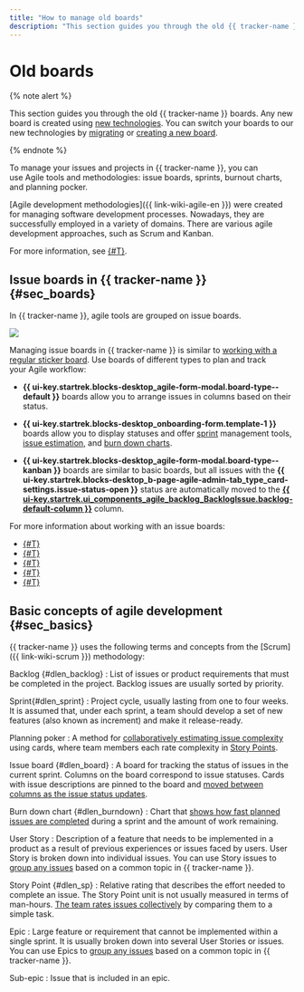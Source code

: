 ```yaml
---
title: "How to manage old boards"
description: "This section guides you through the old {{ tracker-name }} boards."
---
```


# Old boards

{% note alert %}

This section guides you through the old {{ tracker-name }} boards. Any new board is created using [new technologies](agile-new.md). You can switch your boards to our new technologies by [migrating](boards-convertor.md) or [creating a new board](agile-new-create).

{% endnote %}

To manage your issues and projects in {{ tracker-name }}, you can use Agile tools and methodologies: issue boards, sprints, burnout charts, and planning pocker.


[Agile development methodologies]({{ link-wiki-agile-en }}) were created for managing software development processes. Nowadays, they are successfully employed in a variety of domains. There are various agile development approaches, such as Scrum and Kanban.

For more information, see [{#T}](agile.md#sec_basics).

## Issue boards in {{ tracker-name }} {#sec_boards}

In {{ tracker-name }}, agile tools are grouped on issue boards.


![](../../_assets/tracker/agile-board-c.png)


Managing issue boards in {{ tracker-name }} is similar to [working with a regular sticker board](#dlen_board). Use boards of different types to plan and track your Agile workflow:

- **{{ ui-key.startrek.blocks-desktop_agile-form-modal.board-type--default }}** boards allow you to arrange issues in columns based on their status.

- **{{ ui-key.startrek.blocks-desktop_onboarding-form.template-1 }}** boards allow you to display statuses and offer [sprint](#dlen_sprint) management tools, [issue estimation](planning-poker.md), and [burn down charts](#dlen_burndown).

- **{{ ui-key.startrek.blocks-desktop_agile-form-modal.board-type--kanban }}** boards are similar to basic boards, but all issues with the **{{ ui-key.startrek.blocks-desktop_b-page-agile-admin-tab_type_card-settings.issue-status-open }}** status are automatically moved to the [**{{ ui-key.startrek.ui_components_agile_backlog_BacklogIssue.backlog-default-column }}**](#dlen_backlog) column.

For more information about working with an issue boards:

- [{#T}](create-agile-board.md)
- [{#T}](../user/agile.md)
- [{#T}](create-agile-sprint.md)
- [{#T}](planning-poker.md)
- [{#T}](burndown.md)

## Basic concepts of agile development {#sec_basics}

{{ tracker-name }} uses the following terms and concepts from the [Scrum]({{ link-wiki-scrum }}) methodology:

Backlog {#dlen_backlog}
:   List of issues or product requirements that must be completed in the project. Backlog issues are usually sorted by priority.

Sprint{#dlen_sprint}
:  Project cycle, usually lasting from one to four weeks. It is assumed that, under each sprint, a team should develop a set of new features (also known as increment) and make it release-ready.

Planning poker
:   A method for [collaboratively estimating issue complexity](planning-poker.md) using cards, where team members each rate complexity in [Story Points](#dlen_sp).

Issue board {#dlen_board}
:   A board for tracking the status of issues in the current sprint. Columns on the board correspond to issue statuses. Cards with issue descriptions are pinned to the board and [moved between columns as the issue status updates](../user/agile.md).

Burn down chart {#dlen_burndown}
:  Chart that [shows how fast planned issues are completed](burndown.md) during a sprint and the amount of work remaining.

User Story
:   Description of a feature that needs to be implemented in a product as a result of previous experiences or issues faced by users. User Story is broken down into individual issues. You can use Story issues to [group any issues](../user/links.md) based on a common topic in {{ tracker-name }}.

Story Point {#dlen_sp}
:   Relative rating that describes the effort needed to complete an issue. The Story Point unit is not usually measured in terms of man-hours. [The team rates issues collectively](planning-poker.md) by comparing them to a simple task.

Epic
:   Large feature or requirement that cannot be implemented within a single sprint. It is usually broken down into several User Stories or issues. You can use Epics to [group any issues](../user/links.md) based on a common topic in {{ tracker-name }}.

Sub-epic
:   Issue that is included in an epic.

